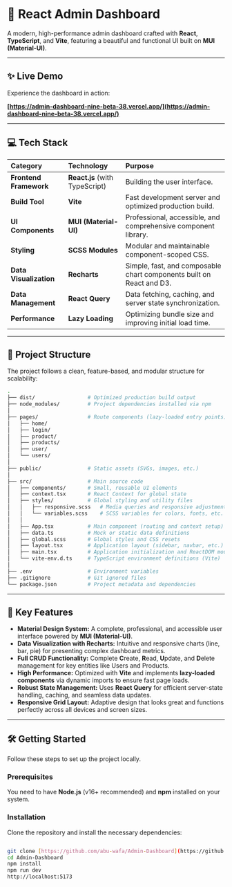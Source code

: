 # 🚀 React Admin Dashboard

A modern, high-performance admin dashboard crafted with **React**, **TypeScript**, and **Vite**, featuring a beautiful and functional UI built on **MUI (Material-UI)**.

---

## ✨ Live Demo

Experience the dashboard in action:

**[https://admin-dashboard-nine-beta-38.vercel.app/](https://admin-dashboard-nine-beta-38.vercel.app/)**

---

## 💻 Tech Stack

| Category | Technology | Purpose |
| :--- | :--- | :--- |
| **Frontend Framework** | **React.js** (with TypeScript) | Building the user interface. |
| **Build Tool** | **Vite** | Fast development server and optimized production build. |
| **UI Components** | **MUI (Material-UI)** | Professional, accessible, and comprehensive component library. |
| **Styling** | **SCSS Modules** | Modular and maintainable component-scoped CSS. |
| **Data Visualization** | **Recharts** | Simple, fast, and composable chart components built on React and D3. |
| **Data Management** | **React Query** | Data fetching, caching, and server state synchronization. |
| **Performance** | **Lazy Loading** | Optimizing bundle size and improving initial load time. |

---
## 📁 Project Structure

The project follows a clean, feature-based, and modular structure for scalability:

```bash
.
├── dist/                 # Optimized production build output
├── node_modules/         # Project dependencies installed via npm
│
├── pages/                # Route components (lazy-loaded entry points)
│   ├── home/
│   ├── login/
│   ├── product/
│   ├── products/
│   ├── user/
│   └── users/
│
├── public/               # Static assets (SVGs, images, etc.)
│
├── src/                  # Main source code
│   ├── components/       # Small, reusable UI elements
│   ├── context.tsx       # React Context for global state
│   ├── styles/           # Global styling and utility files
│   │   ├── responsive.scss   # Media queries and responsive adjustments
│   │   └── variables.scss    # SCSS variables for colors, fonts, etc.
│   │
│   ├── App.tsx           # Main component (routing and context setup)
│   ├── data.ts           # Mock or static data definitions
│   ├── global.scss       # Global styles and CSS resets
│   ├── layout.tsx        # Application layout (sidebar, navbar, etc.)
│   ├── main.tsx          # Application initialization and ReactDOM mounting
│   └── vite-env.d.ts     # TypeScript environment definitions (Vite)
│
├── .env                  # Environment variables
├── .gitignore            # Git ignored files
└── package.json          # Project metadata and dependencies
```
---
## 🌟 Key Features

* **Material Design System:** A complete, professional, and accessible user interface powered by **MUI (Material-UI)**.
* **Data Visualization with Recharts:** Intuitive and responsive charts (line, bar, pie) for presenting complex dashboard metrics.
* **Full CRUD Functionality:** Complete **C**reate, **R**ead, **U**pdate, and **D**elete management for key entities like Users and Products.
* **High Performance:** Optimized with **Vite** and implements **lazy-loaded components** via dynamic imports to ensure fast page loads.
* **Robust State Management:** Uses **React Query** for efficient server-state handling, caching, and seamless data updates.
* **Responsive Grid Layout:** Adaptive design that looks great and functions perfectly across all devices and screen sizes.

---

## 🛠️ Getting Started

Follow these steps to set up the project locally.

### Prerequisites

You need to have **Node.js** (v16+ recommended) and **npm** installed on your system.

### Installation 

Clone the repository and install the necessary dependencies:

```sh

git clone [https://github.com/abu-wafa/Admin-Dashboard](https://github.com/abu-wafa/Admin-Dashboard)
cd Admin-Dashboard
npm install
npm run dev
http://localhost:5173

```

